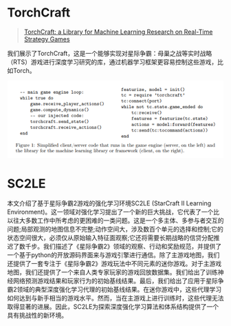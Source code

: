 # TorchCraft

> [TorchCraft: a Library for Machine Learning Research on Real-Time Strategy Games](https://arxiv.org/pdf/1611.00625.pdf)

我们展示了TorchCraft，这是一个能够实现对星际争霸：母巢之战等实时战略（RTS）游戏进行深度学习研究的库，通过机器学习框架更容易控制这些游戏，比如Torch。

![](/assets/torchcraft.png)



# SC2LE

本文介绍了基于星际争霸2游戏的强化学习环境SC2LE \(StarCraft II Learning Environment\)。这一领域对强化学习提出了一个新的巨大挑战，它代表了一个比以往大多数工作中所考虑的更困难的一类问题。这是一个多主体、多参与者交互的问题;局部观测的地图信息不完整;动作空间大，涉及数百个单元的选择和控制;它的状态空间很大，必须仅从原始输入特征面观察;它还将需要长期战略的信贷分配推迟了数千步。我们描述了《星际争霸2》领域的观察、行动和奖励规范，并提供了一个基于python的开放源码界面来与游戏引擎进行通信。除了主游戏地图，我们还提供了一套专注于《星际争霸2》游戏玩法中不同元素的迷你游戏。对于主游戏地图，我们还提供了一个来自人类专家玩家的游戏回放数据集。我们给出了训练神经网络预测游戏结果和玩家行为的初始基线结果。最后，我们给出了应用于星际争霸2领域的典型深度强化学习代理的初始基线结果。在迷你游戏中，这些代理学习如何达到与新手相当的游戏水平。然而，当在主游戏上进行训练时，这些代理无法取得显著的进展。因此，SC2LE为探索深度强化学习算法和体系结构提供了一个具有挑战性的新环境。




